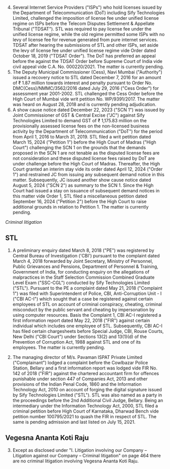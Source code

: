 4. Several Internet Service Providers ("ISPs") who hold licenses issued by the Department of Telecommunication (DoT) including Sify Technologies Limited, challenged the imposition of license fee under unified license regime on ISPs before the Telecom Disputes Settlement & Appellate Tribunal ("TDSAT"). STL was required to pay license fee under the unified license regime, while the old regime permitted some ISPs with no levy of license fee for revenue generated from pure internet services. TDSAT after hearing the submissions of STL and other ISPs, set aside the levy of license fee under unified license regime vide Order dated October 18, 2019 ("TDSAT Order"). The DoT has preferred an appeal before the against the TDSAT Order before Supreme Court of India vide civil appeal vide C.A. No. 000220/2021. The matter is currently pending.
5. The Deputy Municipal Commissioner (Cess), Navi Mumbai ("Authority") issued a recovery notice to STL dated December 7, 2016 for an amount of ₹ 1.87 million towards interest and penalty pursuant to Order No. DMC(Cess)/NMMC/3562/2016 dated July 29, 2016 ("Cess Order") for assessment year 2001-2002. STL challenged the Cess Order before the High Court of Mumbai vide writ petition No. WP/9391/2017. The matter was heard on August 28, 2018 and is currently pending adjudication.
6. A show cause notice dated December 22, 2023 ("SCN 1") was issued by Joint Commissioner of GST & Central Excise ("JC") against Sify Technologies Limited to demand GST of ₹ 1,175.83 million on the provisionally assessed license fees on the non-licensed business activity by the Department of Telecommunication ("DoT") for the period from April 1, 2016 to March 31, 2019. STL filed a writ petition dated March 15, 2024 ("Petition 1") before the High Court of Madras ("High Court") challenging the SCN 1 on the grounds that the demands proposed in the SCN 1 are not tenable as the disputed license fees are not consideration and these disputed license fees raised by DoT are under challenge before the High Court of Madras. Thereafter, the High Court granted an interim stay vide its order dated April 12, 2024 ("Order 1") and restrained JC from issuing any subsequent demand notice in this matter. Subsequently, JC issued another show cause notice dated August 5, 2024 ("SCN 2") as summary to the SCN 1. Since the High Court had issued a stay on issuance of subsequent demand notices in this matter vide Order 1, STL filed a miscellaneous petition dated September 16, 2024 ("Petition 2") before the High Court to raise additional grounds in relation to Petition 1. The matter is currently pending.

*Criminal litigation*

## STL

1. A preliminary enquiry dated March 8, 2018 ("PE") was registered by Central Bureau of Investigation ('CBI') pursuant to the complaint dated March 4, 2018 forwarded by Joint Secretary, Ministry of Personnel, Public Grievances and Pensions, Department of Personnel & Training, Government of India, for conducting enquiry on the allegations of malpractices in the Staff Selection Commission Combined Graduate Level Exam ("SSC-CGL") conducted by Sify Technologies Limited ("STL"). Pursuant to the PE a complaint dated May 21, 2018 ("Complaint 1") was filed with Superintendent of Police, CBI, Anti-Corruption Unit - I ("CBI AC-I") which sought that a case be registered against certain employees of STL on account of criminal conspiracy, cheating, criminal misconduct by the public servant and cheating by impersonation by using computer resources. Basis the Complaint 1, CBI AC-I registered a first information report dated May 22, 2018 ("FIR") against certain individual which includes one employee of STL. Subsequently, CBI AC-I has filed certain chargesheets before Special Judge, CBI, Rouse Courts, New Delhi ("CBI Court") under Sections 13(2) and 13(1)(d) of the Prevention of Corruption Act, 1988 against STL and one of its employees. The matter is currently pending.

2. The managing director of M/s. Pavaman ISPAT Private Limited ("Complainant") lodged a complaint before the Cowlbazar Police Station, Bellary and a first information report was lodged vide FIR No. 142 of 2018 ("FIR") against the chartered accountant firm for offences punishable under section 447 of Companies Act, 2013 and other provisions of the Indian Penal Code, 1860 and the Information Technology Act, 2010 on account of forging the digital signature issued by Sify Technologies Limited ("STL"). STL was also named as a party in the proceedings before the 2nd Additional Civil Judge, Bellary. Being an intermediary under the Information Technology Act, 2000, STL filed a criminal petition before High Court of Karnataka, Dharwad Bench vide petition number 100795/2021 to quash the FIR in respect of STL. The same is pending admission and last listed on July 15, 2021.

## Vegesna Ananta Koti Raju

3. Except as disclosed under "I. Litigation involving our Company – Litigation against our Company – Criminal litigation" on page 464 there are no criminal litigation involving Vegesna Ananta Koti Raju.